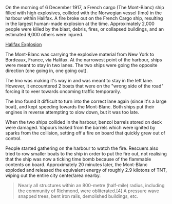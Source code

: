 On the morning of 6 December 1917, a French cargo (The Mont-Blanc) ship filled with high explosives, collided with the Norwegian vessel (Imo) in the harbour within Halifax. A fire broke out on the French Cargo ship, resulting in the largest human-made explosion at the time. Approximately 2,000 people were killed by the blast, debris, fires, or collapsed buildings, and an estimated 9,000 others were injured.

[Halifax Explosion](https://en.wikipedia.org/wiki/Halifax_Explosion)

The Mont-Blanc was carrying the explosive material from New York to Bordeaux, France, via Halifax. At the narrowest point of the harbour, ships were meant to stay in two lanes. The two ships were going the opposite direction (one going in, one going out).

The Imo was making it's way in and was meant to stay in the left lane. However, it encountered 2 boats that were on the "wrong side of the road" forcing it to veer towards oncoming traffic temporarily.  

The Imo found it difficult to turn into the correct lane again (since it's a large boat), and kept speeding towards the Mont-Blanc. Both ships put their engines in reverse attempting to slow down, but it was too late.

When the two ships collided in the harbour, benzol barrels stored on deck were damaged. Vapours leaked from the barrels which were ignited by sparks from the collision, setting off a fire on board that quickly grew out of control. 

People started gathering on the harbour to watch the fire. Rescuers also tried to row smaller boats to the ship in order to put the fire out, not realising that the ship was now a ticking time bomb because of the flammable contents on board. Approximately 20 minutes later, the Mont-Blanc exploded and released the equivalent energy of roughly 2.9 kilotons of TNT, wiping out the entire city center/area nearby.

> Nearly all structures within an 800-metre (half-mile) radius, including the community of Richmond, were obliterated.[4] A pressure wave snapped trees, bent iron rails, demolished buildings, etc.